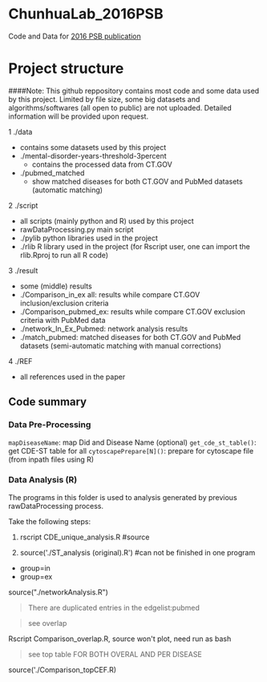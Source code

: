 # ChunhuaLab_2016PSB
Code and Data for [2016 PSB publication](http://www.ncbi.nlm.nih.gov/pubmed/26776188)

# Project structure

####Note: This github reppository contains most code and some data used by this project. Limited by file size, some big datasets and algorithms/softwares (all open to public) are not uploaded. Detailed information will be provided upon request.

1 ./data
  * contains some datasets used by this project
  * ./mental-disorder-years-threshold-3percent 
    * contains the processed data from CT.GOV
  * ./pubmed_matched 
    * show matched diseases for both CT.GOV and PubMed datasets (automatic matching)
  
2 ./script
  * all scripts (mainly python and R) used by this project
  * rawDataProcessing.py main script
  * ./pylib python libraries used in the project
  * ./rlib R library used in the project (for Rscript user, one can import the rlib.Rproj to run all R code) 
  
3 ./result
  * some (middle) results
  * ./Comparison_in_ex all: results while compare CT.GOV inclusion/exclusion criteria
  * ./Comparison_pubmed_ex: results while compare CT.GOV exclusion criteria with PubMed data
  * ./network_In_Ex_Pubmed: network analysis results
  * ./match_pubmed: matched diseases for both CT.GOV and PubMed datasets (semi-automatic matching with manual corrections)

 4 ./REF
  * all references used in the paper
 
## Code summary

### Data Pre-Processing
 `mapDiseaseName`: map Did and Disease Name (optional)
 `get_cde_st_table()`: get CDE-ST table for all
 `cytoscapePrepare[N]()`: prepare for cytoscape file (from inpath files using R)
 
### Data Analysis (R)

The programs in this folder is used to analysis generated by previous rawDataProcessing process.

Take the following steps:

  1. rscript CDE_unique_analysis.R #source
  
  2. source('./ST_analysis (original).R') #can not be finished in one program
  * group=in
  * group=ex

source("./networkAnalysis.R")
> There are duplicated entries in the edgelist:pubmed 

> see overlap

Rscript Comparison_overlap.R, source won't plot, need run as bash

> see top table FOR BOTH OVERAL AND PER DISEASE

source('./Comparison_topCEF.R)



